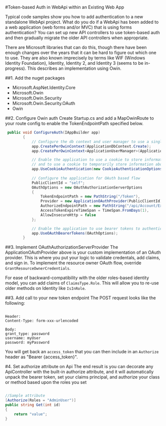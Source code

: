 #Token-based Auth in WebApi within an Existing Web App

Typical code samples show you how to add authentication to a new standalone WebApi project. What do you do if a WebApi has been added to a web application (web forms and/or MVC) that is using forms authentication? You can set up new API controllers to use token-based auth and then gradually migrate the older API controllers when appropriate. 

There are Microsoft libraries that can do this, though there have been enough changes over the years that it can be hard to figure out which one to use. They are also known imprecisely by terms like WIF (Windows Identity Foundation), Identity, Identity 2, and Identity 3 (seems to be in-progress). This describes an implementation using Owin. 

##1. Add the nuget packages

* Microsoft.AspNet.Identity.Core
* Microsoft.Owin
* Microsoft.Owin.Security
* Microsoft.Owin.Security.OAuth
* Owin

##2. Configure Owin auth
Create Startup.cs and add a MapOwinRoute to your route config to enable the TokenEndpointPath specified below.

```C#
 public void ConfigureAuth(IAppBuilder app)
        {
            // Configure the db context and user manager to use a single instance per request
            app.CreatePerOwinContext(ApplicationDbContext.Create);
            app.CreatePerOwinContext<ApplicationUserManager>(ApplicationUserManager.Create);

            // Enable the application to use a cookie to store information for the signed in user
            // and to use a cookie to temporarily store information about a user logging in with a third party login provider
            app.UseCookieAuthentication(new CookieAuthenticationOptions());
        
            // Configure the application for OAuth based flow
            PublicClientId = "self";
            OAuthOptions = new OAuthAuthorizationServerOptions
            {
                TokenEndpointPath = new PathString("/Token"),
                Provider = new ApplicationOAuthProvider(PublicClientId),
                AuthorizeEndpointPath = new PathString("/api/Account/ExternalLogin"),
                AccessTokenExpireTimeSpan = TimeSpan.FromDays(1),
                AllowInsecureHttp = false
            };

            // Enable the application to use bearer tokens to authenticate users
            app.UseOAuthBearerTokens(OAuthOptions);
        }

```

##3. Implement OAuthAuthorizationServerProvider
The ApplicationOAuthProvider above is your custom implementation of an OAuth provider. This is where you put your logic to validate credentals, add claims, and sign in. To implement the resource owner OAuth flow, override `GrantResourceOwnerCredentials`. 

For ease of backward-compatibility with the older roles-based identity model, you can add claims of `ClaimsType.Role`. This will allow you to re-use older methods on Identity like `IsInRole`.

##3. Add call to your new token endpoint
The POST request looks like the following:

```

Header:
Content-Type: form-xxx-urlencoded

Body:
grant_type: password
username: myUser
password: myPassword 

```

You will get back an `access_token` that you can then include in an `Authorize` header as "Bearer {access_token}".

#4. Set authorize attribute on Api
The end result is you can decorate any ApiController with the built-in authorize attribute, and it will automatically unpack the bearer token, set your claims principal, and authorize your class or method based upon the roles you set

```C#

//Sample attribute
[Authorize(Roles = "AdminUser")]
public string Get(int id)
{
    return "value";
}

``` 
